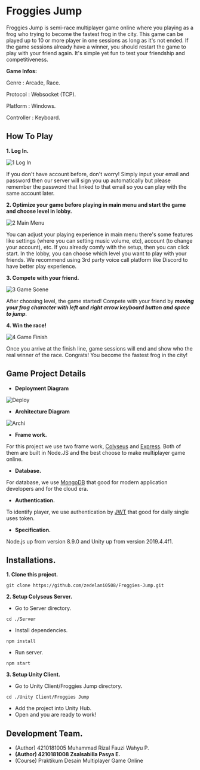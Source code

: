 # Froggies Jump
Froggies Jump is semi-race multiplayer game online where you playing as a frog who trying to become the fastest frog in the city. This game can be played up to 10 or more player in one sessions as long as it's not ended. If the game sessions already have a winner, you should restart the game to play with your friend again. It's simple yet fun to test your friendship and competitiveness.

**Game Infos:**

Genre       : Arcade, Race.

Protocol    : Websocket (TCP).

Platform    : Windows.

Controller  : Keyboard.


## How To Play
**1. Log In.**

![1 Log In](https://user-images.githubusercontent.com/74699417/125155183-4850f880-e188-11eb-8ff1-d04a00c096e8.gif)

If you don't have account before, don't worry! Simply input your email and password then our server will sign you up automatically but please remember the password that linked to that email so you can play with the same account later.

**2. Optimize your game before playing in main menu and start the game and choose level in lobby.**

![2 Main Menu](https://user-images.githubusercontent.com/74699417/125155206-78989700-e188-11eb-95cf-a520670f0cb7.gif)

You can adjust your playing experience in main menu there's some features like settings (where you can setting music volume, etc), account (to change your account), etc. If you already comfy with the setup, then you can click start. In the lobby, you can choose which level you want to play with your friends. We recommend using 3rd party voice call platform like Discord to have better play experience.

**3. Compete with your friend.**

![3 Game Scene](https://user-images.githubusercontent.com/74699417/125155258-bbf30580-e188-11eb-846c-ca34b0658c2e.gif)

After choosing level, the game started! Compete with your friend by **_moving your frog character with left and right arrow keyboard button and space to jump_**.

**4. Win the race!**

![4 Game Finish](https://user-images.githubusercontent.com/74699417/125155264-c6ad9a80-e188-11eb-821a-82b6ff5606e2.gif)

Once you arrive at the finish line, game sessions will end and show who the real winner of the race. Congrats! You become the fastest frog in the city!


## Game Project Details

- **Deployment Diagram**

![Deploy](https://user-images.githubusercontent.com/74699417/125155994-5ead8300-e18d-11eb-98c6-67f10fd2b0ed.png)

- **Architecture Diagram**

![Archi](https://user-images.githubusercontent.com/74699417/125156012-771d9d80-e18d-11eb-8e54-a8d43c2e4963.png)


- **Frame work.**

For this project we use two frame work, [Colyseus](https://www.colyseus.io/) and [Express](https://docs.nestjs.com/). Both of them are built in Node.JS and the best choose to make multiplayer game online.

- **Database.**

For database, we use [MongoDB](https://mongodb.com/) that good for modern application developers and for the cloud era.

- **Authentication.**

To identify player, we use authentication by [JWT](https://jwt.io/) that good for daily single uses token.

- **Specification.**

Node.js up from version 8.9.0 and Unity up from version 2019.4.4f1.


## Installations.

**1. Clone this project.**
```
git clone https://github.com/zedelani0508/Froggies-Jump.git
```

**2. Setup Colyseus Server.**

- Go to Server directory.
```
cd ./Server
```
- Install dependencies.
```
npm install
```
- Run server.
```
npm start
```


**3. Setup Unity Client.**
- Go to Unity Client/Froggies Jump directory.
```
cd ./Unity Client/Froggies Jump
```
- Add the project into Unity Hub.
- Open and you are ready to work!

## Development Team.

- (Author) 4210181005 Muhammad Rizal Fauzi Wahyu P.
- **(Author) 4210181008 Zsalsabilla Pasya E.**
- (Course) Praktikum Desain Multiplayer Game Online
